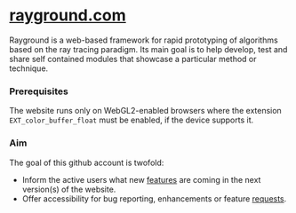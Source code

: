 # [rayground.com](rayground.com)

Rayground is a web-based framework for rapid prototyping of algorithms based on the ray tracing paradigm. Its main goal is to help develop, test and share self contained modules that showcase a particular method or technique.

### Prerequisites

The website runs only on WebGL2-enabled browsers where the extension `EXT_color_buffer_float` must be enabled, if the device supports it.

### Aim

The goal of this github account is twofold: 
- Inform the active users what new [features](https://github.com/cgaueb/rayground/projects) are coming in the next version(s) of the website.
- Offer accessibility for bug reporting, enhancements or feature [requests](https://github.com/cgaueb/rayground/issues).
